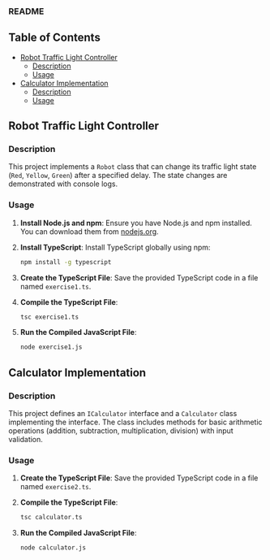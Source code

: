 
### README

## Table of Contents
- [Robot Traffic Light Controller](#robot-traffic-light-controller)
  - [Description](#description)
  - [Usage](#usage)
- [Calculator Implementation](#calculator-implementation)
  - [Description](#description-1)
  - [Usage](#usage-1)

## Robot Traffic Light Controller

### Description
This project implements a `Robot` class that can change its traffic light state (`Red`, `Yellow`, `Green`) after a specified delay. The state changes are demonstrated with console logs.

### Usage
1. **Install Node.js and npm**: Ensure you have Node.js and npm installed. You can download them from [nodejs.org](https://nodejs.org/).

2. **Install TypeScript**: Install TypeScript globally using npm:
   ```bash
   npm install -g typescript
   ```

3. **Create the TypeScript File**:
   Save the provided TypeScript code in a file named `exercise1.ts`.

4. **Compile the TypeScript File**:
   ```bash
   tsc exercise1.ts
   ```

5. **Run the Compiled JavaScript File**:
   ```bash
   node exercise1.js
   ```


   

## Calculator Implementation

### Description
This project defines an `ICalculator` interface and a `Calculator` class implementing the interface. The class includes methods for basic arithmetic operations (addition, subtraction, multiplication, division) with input validation.

### Usage
1. **Create the TypeScript File**:
   Save the provided TypeScript code in a file named `exercise2.ts`.

2. **Compile the TypeScript File**:
   ```bash
   tsc calculator.ts
   ```

3. **Run the Compiled JavaScript File**:
   ```bash
   node calculator.js
   ```



